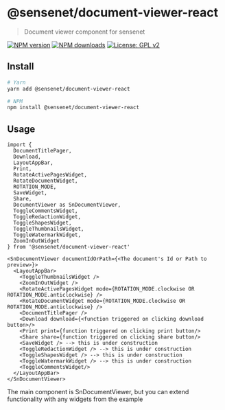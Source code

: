# @sensenet/document-viewer-react

> Document viewer component for sensenet

[![NPM version](https://img.shields.io/npm/v/@sensenet/document-viewer-react.svg?style=flat)](https://www.npmjs.com/package/@sensenet/document-viewer-react)
[![NPM downloads](https://img.shields.io/npm/dt/@sensenet/document-viewer-react.svg?style=flat)](https://www.npmjs.com/package/@sensenet/document-viewer-react)
[![License: GPL v2](https://img.shields.io/badge/License-GPL%20v2-blue.svg)](https://www.gnu.org/licenses/old-licenses/gpl-2.0.en.html)

## Install

```bash
# Yarn
yarn add @sensenet/document-viewer-react

# NPM
npm install @sensenet/document-viewer-react
```

## Usage

```
import {
  DocumentTitlePager,
  Download,
  LayoutAppBar,
  Print,
  RotateActivePagesWidget,
  RotateDocumentWidget,
  ROTATION_MODE,
  SaveWidget,
  Share,
  DocumentViewer as SnDocumentViewer,
  ToggleCommentsWidget,
  ToggleRedactionWidget,
  ToggleShapesWidget,
  ToggleThumbnailsWidget,
  ToggleWatermarkWidget,
  ZoomInOutWidget
} from '@sensenet/document-viewer-react'

<SnDocumentViewer documentIdOrPath={<The document's Id or Path to preview>}>
  <LayoutAppBar>
    <ToggleThumbnailsWidget />
    <ZoomInOutWidget />
    <RotateActivePagesWidget mode={ROTATION_MODE.clockwise OR ROTATION_MODE.anticlockwise} />
    <RotateDocumentWidget mode={ROTATION_MODE.clockwise OR ROTATION_MODE.anticlockwise} />
    <DocumentTitlePager />
    <Download download={<function triggered on clicking download button>/>
    <Print print={function triggered on clicking print button/>
    <Share share={function triggered on clicking share button/>
    <SaveWidget /> --> this is under construction
    <ToggleRedactionWidget /> --> this is under construction
    <ToggleShapesWidget /> --> this is under construction
    <ToggleWatermarkWidget /> --> this is under construction
    <ToggleCommentsWidget/>
  </LayoutAppBar>
</SnDocumentViewer>
```

The main component is SnDocumentViewer, but you can extend functionality with any widgets from the example
